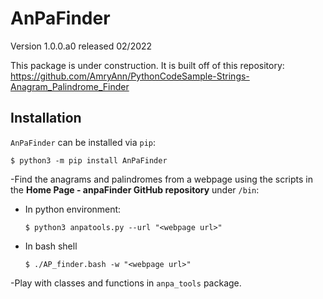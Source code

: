 # AnPaFinder
Version 1.0.0.a0 released 02/2022


This package is under construction. It is built off of this repository:
    https://github.com/AmryAnn/PythonCodeSample-Strings-Anagram_Palindrome_Finder

## Installation
`AnPaFinder` can be installed via `pip`:
```
$ python3 -m pip install AnPaFinder
```

-Find the anagrams and palindromes from a webpage using the scripts in the **Home Page - anpaFinder GitHub repository** under `/bin`:
 - In python environment: 
   ```
   $ python3 anpatools.py --url "<webpage url>"
   ```
 - In bash shell
   ```
   $ ./AP_finder.bash -w "<webpage url>"
   ```
-Play with classes and functions in `anpa_tools` package.
		